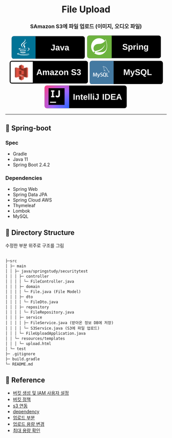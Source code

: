 <div align="center">
  <h1>File Upload</h1>
  <h3>SAmazon S3에 파일 업로드 (이미지, 오디오 파일)</h3>
  
  <img src="https://github.com/Kim-SuBin/Kim-SuBin/blob/master/svg/dev/languages/java.svg" alt="java" />
  <img src="https://github.com/Kim-SuBin/Kim-SuBin/blob/master/svg/dev/framework/spring.svg" alt="spring" />
  <img src="https://github.com/Kim-SuBin/Kim-SuBin/blob/master/svg/dev/service/amazons3.svg" alt="amazon s3' />
  <img src="https://github.com/Kim-SuBin/Kim-SuBin/blob/master/svg/dev/library/thymeleaf.svg" alt="thymeleaf" />
  <img src="https://github.com/Kim-SuBin/Kim-SuBin/blob/master/svg/dev/system/mysql.svg" alt="mysql">
  <img src="https://github.com/Kim-SuBin/Kim-SuBin/blob/master/svg/dev/tool/intellijidea.svg" alt="intelliJ" />
  
</div>

---

## 🧱 Spring-boot

### Spec

- Gradle
- Java 11
- Spring Boot 2.4.2

### Dependencies
- Spring Web
- Spring Data JPA
- Spring Cloud AWS
- Thymeleaf
- Lombok
- MySQL

## 📁 Directory Structure
수정한 부분 위주로 구조를 그림
```

├─src
│ ├─ main
│ │ ├─ java/springstudy/securitytest
│ │ │ ├─ controller
│ │ │ │ └─ FileController.java
│ │ │ ├─ domain
│ │ │ │ └─ File.java (File Model)
│ │ │ ├─ dto
│ │ │ │ └─ FileDto.java
│ │ │ ├─ repository
│ │ │ │ └─ FileRepository.java
│ │ │ ├─ service
│ │ │ │ ├─ FileService.java (받아온 정보 DB에 저장)
│ │ │ │ └─ S3Service.java (S3에 파일 업로드)
│ │ │ └─ FileUploadApplication.java
│ │ └─ resources/templates
│ │ │ └─ upload.html
│ └─ test
├─ .gitignore
├─ build.gradle
└─ README.md
```

## 🔗 Reference
- [버킷 생성 및 IAM 사용자 설정](https://twofootdog.tistory.com/36)
- [버킷 정책](https://zamezzz.tistory.com/299)
- [s3 연동](https://victorydntmd.tistory.com/334)
- [dependency](https://willseungh0.tistory.com/2)
- [업로드 부분](https://victorydntmd.tistory.com/334)
- [업로드 용량 변경](https://dev.to/ramonak/how-to-upload-a-file-to-aws-s3-in-java-using-vaadin-framework-1m2m)
- [최대 용량 확인](https://docs.aws.amazon.com/ko_kr/AmazonS3/latest/dev/qfacts.html)
